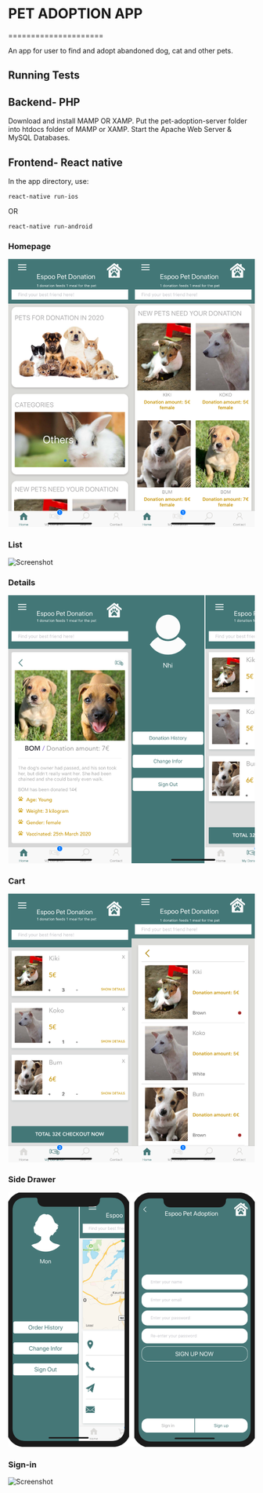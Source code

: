 # PET ADOPTION APP
=====================

An app for user to find and adopt abandoned dog, cat and other pets.

Running Tests
-------------
## Backend- PHP
Download and install MAMP OR XAMP.
Put the pet-adoption-server folder into htdocs folder of MAMP or XAMP.
Start the Apache Web Server & MySQL Databases.

## Frontend- React native
In the app directory, use: 
```
react-native run-ios
```
OR
```
react-native run-android
```

### Homepage

![Screenshot](images/UI/homepage.png)

### List 

![Screenshot](images/UI/list.png)

### Details

![Screenshot](images/UI/details.png)

### Cart

![Screenshot](images/UI/cart.png)

### Side Drawer

![Screenshot](images/UI/drawer.png)

### Sign-in

![Screenshot](images/UI/signIn.png)
